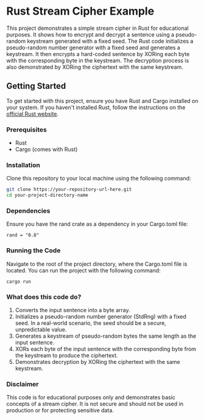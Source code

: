 # Rust Stream Cipher Example

This project demonstrates a simple stream cipher in Rust for educational purposes. It shows how to encrypt and decrypt a sentence using a pseudo-random keystream generated with a fixed seed. The Rust code initializes a pseudo-random number generator with a fixed seed and generates a keystream. It then encrypts a hard-coded sentence by XORing each byte with the corresponding byte in the keystream. The decryption process is also demonstrated by XORing the ciphertext with the same keystream.

## Getting Started

To get started with this project, ensure you have Rust and Cargo installed on your system. If you haven't installed Rust, follow the instructions on the [official Rust website](https://www.rust-lang.org/tools/install).

### Prerequisites

- Rust
- Cargo (comes with Rust)

### Installation

Clone this repository to your local machine using the following command:

```bash
git clone https://your-repository-url-here.git
cd your-project-directory-name
```

### Dependencies

Ensure you have the rand crate as a dependency in your Cargo.toml file:

```[dependencies]
rand = "0.8"
```

### Running the Code
Navigate to the root of the project directory, where the Cargo.toml file is located. You can run the project with the following command:

```cargo run```


### What does this code do?
1. Converts the input sentence into a byte array.
2. Initializes a pseudo-random number generator (StdRng) with a fixed seed. In a real-world scenario, the seed should be a secure, unpredictable value.
3. Generates a keystream of pseudo-random bytes the same length as the input sentence.
4. XORs each byte of the input sentence with the corresponding byte from the keystream to produce the ciphertext.
5. Demonstrates decryption by XORing the ciphertext with the same keystream.

### Disclaimer
This code is for educational purposes only and demonstrates basic concepts of a stream cipher. It is not secure and should not be used in production or for protecting sensitive data.
